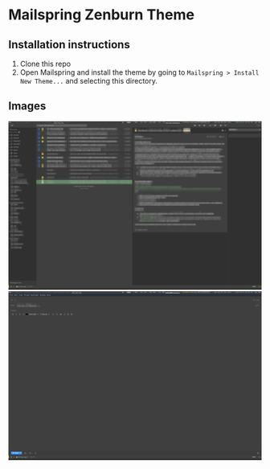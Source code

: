 # Mailspring Zenburn Theme

## Installation instructions
1. Clone this repo
2. Open Mailspring  and install the theme by going to `Mailspring > Install New Theme...` and selecting this directory.

## Images
![shot 1](./screenshot/shot1a.png)
![shot 2](./screenshot/shot2a.png)
